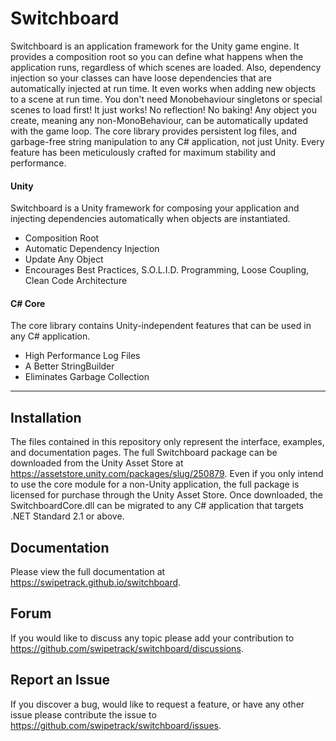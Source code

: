 # Switchboard

Switchboard is an application framework for the Unity game engine.
It provides a composition root so you can define what happens when the application runs, regardless of which scenes are loaded.
Also, dependency injection so your classes can have loose dependencies that are automatically injected at run time.
It even works when adding new objects to a scene at run time.
You don't need Monobehaviour singletons or special scenes to load first! It just works! No reflection! No baking!
Any object you create, meaning any non-MonoBehaviour, can be automatically updated with the game loop.
The core library provides persistent log files, and garbage-free string manipulation to any C# application, not just Unity.
Every feature has been meticulously crafted for maximum stability and performance.

#### Unity

Switchboard is a Unity framework for composing your application and injecting dependencies automatically when objects are instantiated.

- Composition Root
- Automatic Dependency Injection
- Update Any Object
- Encourages Best Practices, S.O.L.I.D. Programming, Loose Coupling, Clean Code Architecture

#### C# Core

The core library contains Unity-independent features that can be used in any C# application.

- High Performance Log Files
- A Better StringBuilder
- Eliminates Garbage Collection

________________

## Installation

The files contained in this repository only represent the interface, examples, and documentation pages. The full Switchboard package can be downloaded from the Unity Asset Store at https://assetstore.unity.com/packages/slug/250879. Even if you only intend to use the core module for a non-Unity application, the full package is licensed for purchase through the Unity Asset Store. Once downloaded, the SwitchboardCore.dll can be migrated to any C# application that targets .NET Standard 2.1 or above.

## Documentation

Please view the full documentation at https://swipetrack.github.io/switchboard.

## Forum

If you would like to discuss any topic please add your contribution to https://github.com/swipetrack/switchboard/discussions.

## Report an Issue

If you discover a bug, would like to request a feature, or have any other issue please contribute the issue to https://github.com/swipetrack/switchboard/issues.
